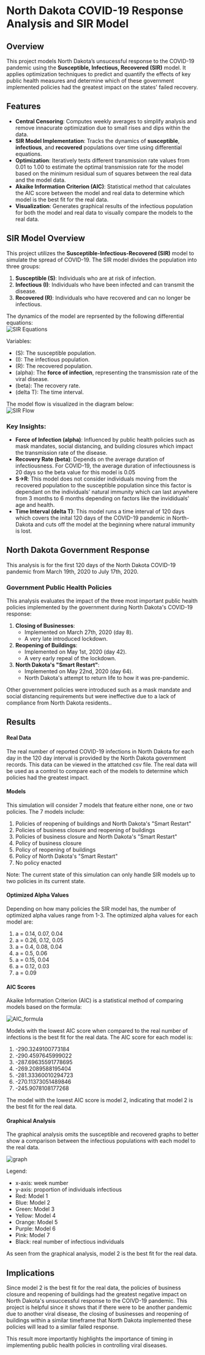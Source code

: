 # North Dakota COVID-19 Response Analysis and SIR Model

## Overview  
This project models North Dakota’s unsucessful response to the COVID-19 pandemic using the **Susceptible, Infectious, Recovered (SIR)** model. It applies optimization techniques to predict and quantify the effects of key public health measures and determine which of these government implemented policies had the greatest impact on the states' failed recovery.



## Features  
- **Central Censoring**: Computes weekly averages to simplify analysis and remove innacurate optimization due to small rises and dips within the data.
- **SIR Model Implementation**: Tracks the dynamics of **susceptible**, **infectious**, and **recovered** populations over time using differential equations. 
- **Optimization**: Iteratively tests different transmission rate values from 0.01 to 1.00 to estimate the optimal transmission rate for the model based on the minimum residual sum of squares between the real data and the model data.
- **Akaike Information Criterion (AIC)**: Statistical method that calculates the AIC score between the model and real data to determine which model is the best fit for the real data.
- **Visualization**: Generates graphical results of the infectious population for both the model and real data to visually compare the models to the real data.
  

## SIR Model Overview  

This project utilizes the **Susceptible-Infectious-Recovered (SIR)** model to simulate the spread of COVID-19. The SIR model divides the population into three groups:  
1. **Susceptible (S)**: Individuals who are at risk of infection.  
2. **Infectious (I)**: Individuals who have been infected and can transmit the disease.  
3. **Recovered (R)**: Individuals who have recovered and can no longer be infectious.
   
The dynamics of the model are reprsented by the following differential equations:  
![SIR Equations](images/sir_equations.png)  

Variables:  
- \(S\): The susceptible population.  
- \(I\): The infectious population. 
- \(R\): The recovered population.  
- \(alpha\): The **force of infection**, representing the transmission rate of the viral disease.
- \(beta\): The recovery rate.  
- \(delta T\): The time interval.  

The model flow is visualized in the diagram below:  
![SIR Flow](images/sir_flow_diagram.png)  

### Key Insights:  
- **Force of Infection (alpha)**: Influenced by public health policies such as mask mandates, social distancing, and building closures which impact the transmission rate of the disease.  
- **Recovery Rate (beta)**: Depends on the average duration of infectiousness. For COVID-19, the average duration of infectiousness is 20 days so the beta value for this model is 0.05
- **S->R**: This model does not consider individuals moving from the recovered population to the susceptible population since this factor is dependant on the individuals' natural immunity which can last anywhere from 3 months to 6 months depending on factors like the invididuals' age and health.
- **Time Interval (delta T\)**: This model runs a time interval of 120 days which covers the inital 120 days of the COVID-19 pandemic in North-Dakota and cuts off the model at the beginning where natural immunity is lost.
  


## North Dakota Government Response 

This analysis is for the first 120 days of the North Dakota COVID-19 pandemic from March 19th, 2020 to July 17th, 2020.

### Government Public Health Policies  
This analysis evaluates the impact of the three most important public health policies implemented by the government during North Dakota's COVID-19 response:  

1. **Closing of Businesses**:
   - Implemented on March 27th, 2020 (day 8).
   - A very late introduced lockdown.
3. **Reopening of Buildings**:
   - Implemented on May 1st, 2020 (day 42).
   - A very early repeal of the lockdown. 
5. **North Dakota's "Smart Restart"**:  
   - Implemented on May 22nd, 2020 (day 64).
   - North Dakota's attempt to return life to how it was pre-pandemic.

Other government policies were introduced such as a mask mandate and social distancing requirements but were ineffective due to a lack of compliance from North Dakota residents..  



## Results

#### Real Data

The real number of reported COVID-19 infections in North Dakota for each day in the 120 day interval is provided by the North Dakota government records. This data can be viewed in the attatched csv file. The real data will be used as a control to compare each of the models to determine which policies had the greatest impact.

#### Models

This simulation will consider 7 models that feature either none, one or two policies. The 7 models include:

1. Policies of reopening of buildings and North Dakota's "Smart Restart"
2. Policies of business closure and reopening of buildings
3. Policies of business closure and North Dakota's "Smart Restart"
4. Policy of business closure
5. Policy of reopening of buildings
6. Policy of North Dakota's "Smart Restart"
7. No policy enacted

Note: The current state of this simulation can only handle SIR models up to two policies in its current state.

#### Optimized Alpha Values

Depending on how many policies the SIR model has, the number of optimized alpha values range from 1-3. The optimized alpha values for each model are:

1. a = 0.14, 0.07, 0.04
2. a = 0.26, 0.12, 0.05
3. a = 0.4, 0.08, 0.04
4. a = 0.5, 0.06
5. a = 0.15, 0.04
6. a = 0.12, 0.03
7. a = 0.09

#### AIC Scores

Akaike Information Criterion (AIC) is a statistical method of comparing models based on the formula:

![AIC_formula](images/aic.png)

Models with the lowest AIC score when compared to the real number of infections is the best fit for the real data. The AIC score for each model is:

1. -290.3249100773184
2. -290.4597645999022 
3. -287.69635591778695
4. -269.2089588195404 
5. -281.33360010294723 
6. -270.11373051489846 
7. -245.9078108177268

The model with the lowest AIC score is model 2, indicating that model 2 is the best fit for the real data.

#### Graphical Analysis

The graphical analysis omits the susceptible and recovered graphs to better show a comparison between the infectious populations with each model to the real data.

![graph](images/graph.png)

Legend:
- x-axis: week number
- y-axis: proportion of individuals infectious
- Red: Model 1
- Blue: Model 2
- Green: Model 3
- Yellow: Model 4
- Orange: Model 5
- Purple: Model 6
- Pink: Model 7
- Black: real number of infectious individuals

As seen from the graphical analysis, model 2 is the best fit for the real data.


## Implications

Since model 2 is the best fit for the real data, the policies of business closure and reopening of buildings had the greatest negative impact on North Dakota's unsuccessful response to the COIVD-19 pandemic. This project is helpful since it shows that if there were to be another pandemic due to another viral disease, the closing of businesses and reopening of buildings within a similar timeframe that North Dakota implemented these policies will lead to a similar failed response.

This result more importantly highlights the importance of timing in implementing public health policies in controlling viral diseases.
